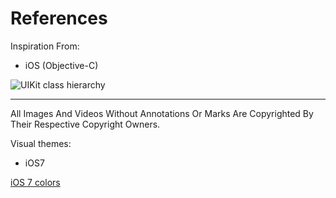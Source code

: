 References
======

Inspiration From:

- iOS (Objective-C)

![UIKit class hierarchy](https://developer.apple.com/library/ios/documentation/uikit/reference/UIKit_Framework/Art/uikit_classes.jpg)


- - - - - -
All Images And Videos Without Annotations Or Marks Are Copyrighted By Their Respective Copyright Owners.

Visual themes:

- iOS7

[iOS 7 colors](http://ios7colors.com)
